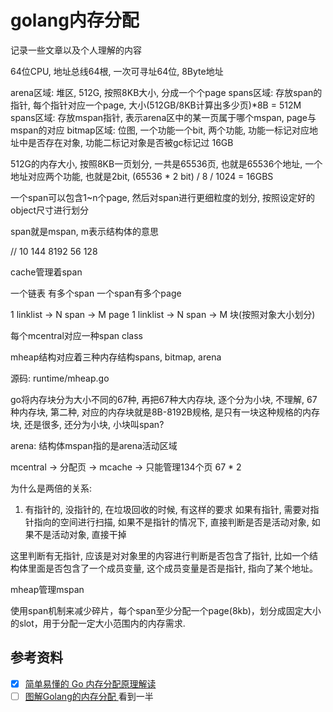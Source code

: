# golang内存分配

记录一些文章以及个人理解的内容

64位CPU, 地址总线64根, 一次可寻址64位, 8Byte地址

arena区域: 堆区, 512G, 按照8KB大小, 分成一个个page
spans区域: 存放span的指针, 每个指针对应一个page, 大小(512GB/8KB计算出多少页)*8B = 512M
spans区域: 存放mspan指针, 表示arena区中的某一页属于哪个mspan, page与mspan的对应
bitmap区域: 位图, 一个功能一个bit, 两个功能, 功能一标记对应地址中是否存在对象, 功能二标记对象是否被gc标记过 16GB

512G的内存大小, 按照8KB一页划分, 一共是65536页, 也就是65536个地址, 一个地址对应两个功能, 也就是2bit, (65536 * 2 bit) / 8 / 1024 = 16GBS

一个span可以包含1~n个page, 然后对span进行更细粒度的划分, 按照设定好的object尺寸进行划分

span就是mspan, m表示结构体的意思

//    10        144        8192       56          128

cache管理着span

一个链表 有多个span 一个span有多个page

1 linklist -> N span -> M page
1 linklist -> N span -> M 块(按照对象大小划分)

每个mcentral对应一种span class

mheap结构对应着三种内存结构spans, bitmap, arena

源码: runtime/mheap.go

go将内存块分为大小不同的67种, 再把67种大内存块, 逐个分为小块, 不理解, 67种内存块, 第二种, 对应的内存块就是8B-8192B规格, 是只有一块这种规格的内存块, 还是很多, 还分为小块, 小块叫span? 

arena: 结构体mspan指的是arena活动区域

mcentral -> 分配页 -> mcache -> 只能管理134个页 67 * 2

为什么是两倍的关系: 

1. 有指针的, 没指针的, 在垃圾回收的时候, 有这样的要求
如果有指针, 需要对指针指向的空间进行扫描, 如果不是指针的情况下, 直接判断是否是活动对象, 如果不是活动对象, 直接干掉

这里判断有无指针, 应该是对对象里的内容进行判断是否包含了指针, 比如一个结构体里面是否包含了一个成员变量, 这个成员变量是否是指针, 指向了某个地址。

mheap管理mspan

使用span机制来减少碎片，每个span至少分配一个page(8kb)，划分成固定大小的slot，用于分配一定大小范围内的内存需求.

## 参考资料

- [x] [简单易懂的 Go 内存分配原理解读](https://yq.aliyun.com/articles/652551)
- [ ] [图解Golang的内存分配 ](https://i6448038.github.io/2019/05/18/golang-mem/) 看到一半